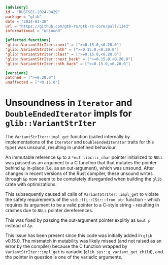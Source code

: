 ```toml
[advisory]
id = "RUSTSEC-2024-0429"
package = "glib"
date = "2024-03-30"
url = "https://github.com/gtk-rs/gtk-rs-core/pull/1343"
informational = "unsound"

[affected.functions]
"glib::VariantStrIter::next" = [">=0.15.0,<0.20.0"]
"glib::VariantStrIter::nth" = [">=0.15.0,<0.20.0"]
"glib::VariantStrIter::last" = [">=0.15.0,<0.20.0"]
"glib::VariantStrIter::next_back" = [">=0.15.0,<0.20.0"]
"glib::VariantStrIter::nth_back" = [">=0.15.0,<0.20.0"]

[versions]
patched = [">=0.20.0"]
unaffected = ["<0.15.0"]
```

# Unsoundness in `Iterator` and `DoubleEndedIterator` impls for `glib::VariantStrIter`

The `VariantStrIter::impl_get` function (called internally by implementations of the `Iterator` and `DoubleEndedIterator` traits for this type) was unsound, resulting in undefined behaviour.

An immutable reference `&p` to a `*mut libc::c_char` pointer initialized to `NULL` was passed as an argument to a C function that that mutates the pointer behind `&p` in-place (i.e. as an out-argument), which was unsound. After changes in recent versions of the Rust compiler, these unsound writes through `&p` now seem to be completely disregarded when building the `glib` crate with optimizations.

This subsequently caused all calls of `VariantStrIter::impl_get` to violate the safety requirements of the `std::ffi::CStr::from_ptr` function - which requires its argument to be a valid pointer to a C-style string - resulting in crashes due to `NULL` pointer dereferences.

This was fixed by passing the out-argument pointer explitly as `&mut p` instead of `&p`.

This issue has been present since this code was initially added in `glib` v0.15.0. The mismatch in mutability was likely missed (and not raised as an error by the compiler) because the C function wrapped by `VariantStrIter::impl_get` is variadic (`glib_sys::g_variant_get_child`), and the pointer in question is one of the variadic arguments.

